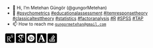 - 👋 Hi, I’m Metehan Güngör (@gungorMetehan)
- 📃 [#psychometrics](https://en.wikipedia.org/wiki/Psychometrics) [#educationalassessment](https://en.wikipedia.org/wiki/Educational_assessment) [#itemresponsetheory](https://en.wikipedia.org/wiki/Item_response_theory) [#classicaltesttheory](https://en.wikipedia.org/wiki/Classical_test_theory) [#statistics](https://en.wikipedia.org/wiki/Statistics) [#factoranalysis](https://en.wikipedia.org/wiki/Factor_analysis) [#R](https://en.wikipedia.org/wiki/R_(programming_language)) [#SPSS](https://en.wikipedia.org/wiki/SPSS) [#TAP](https://journals.sagepub.com/doi/pdf/10.1177/0146621603027004007)
- 📫 How to reach me <code>gungormetehan@gmail.com</code>

[<img src="https://github.com/jpswalsh/academicons/blob/master/svg/researchgate-square.svg" width="30" title="ResearchGate">](https://www.researchgate.net/profile/Metehan-Guengoer)
[<img src="https://github.com/jpswalsh/academicons/blob/master/svg/google-scholar-square.svg" width="30" title="Google Scholar">](https://scholar.google.com/citations?user=A2t06HsAAAAJ&hl=tr)
[<img src="https://github.com/jpswalsh/academicons/blob/master/svg/orcid-square.svg" width="30" title="Orcid">](https://orcid.org/0000-0003-4409-2229)
[<img src="https://github.com/jpswalsh/academicons/blob/master/svg/academia-square.svg" width="30" title="Academia">](https://independent.academia.edu/gungormetehan)
[<img src="https://github.com/jpswalsh/academicons/blob/master/svg/stackoverflow-square.svg" width="30" title="Stack OverFlow">](https://stackoverflow.com/users/23009260/metehangungor)


